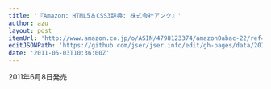 ```yaml
---
title: '『Amazon: HTML5＆CSS3辞典: 株式会社アンク』'
author: azu
layout: post
itemUrl: 'http://www.amazon.co.jp/o/ASIN/4798123374/amazon0abac-22/ref=nosim'
editJSONPath: 'https://github.com/jser/jser.info/edit/gh-pages/data/2011/05/index.json'
date: '2011-05-03T10:36:00Z'
---
```

2011年6月8日発売
